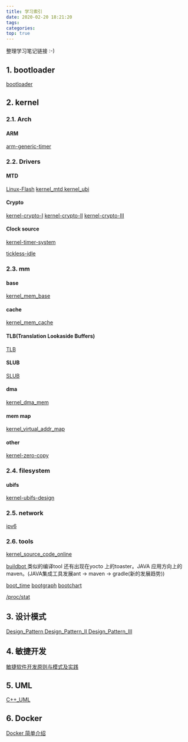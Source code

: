 ```yaml
---
title: 学习索引
date: 2020-02-20 18:21:20
tags:
categories: 
top: true
---
```


整理学习笔记链接 :-)

<!--more-->

## 1. bootloader 
[bootloader ](https://jshell07.github.io/blog/2018/08/25/bootloader/)

## 2. kernel
### 2.1. Arch
#### ARM
[arm-generic-timer](https://jshell07.github.io/blog/2019/11/27/arm-generic-timer/)

### 2.2. Drivers
#### MTD
[Linux-Flash](https://jshell07.github.io/blog/2018/08/22/Linux-Flash)
[kernel_mtd ](https://jshell07.github.io/blog/2019/06/25/kernel-mtd/)
[kernel_ubi ](https://jshell07.github.io/blog/2019/07/05/kernel-ubi/)

#### Crypto
[kernel-crypto-I](https://jshell07.github.io/blog/2019/08/06/kernel-crypto-I/)
[kernel-crypto-II](https://jshell07.github.io/blog/2019/08/06/kernel-crypto-II/)
[kernel-crypto-III](https://jshell07.github.io/blog/2019/08/07/kernel-crypto-III/)

#### Clock source
[kernel-timer-system ](https://jshell07.github.io/blog/2019/11/28/kernel-timer-system/)

[tickless-idle](https://jshell07.github.io/blog/2020/04/15/kernel-tickless-idle/)

### 2.3. mm
#### base
[kernel_mem_base](https://jshell07.github.io/blog/2020/03/04/kernel-mm-base/)

#### cache
[kernel_mem_cache](https://jshell07.github.io/blog/2020/03/04/kernel-mm-cache/)

#### TLB(Translation Lookaside Buffers)
[TLB](https://jshell07.github.io/blog/2020/03/12/kernel-tlb/)

#### SLUB
[SLUB](https://jshell07.github.io/blog/2020/03/16/kernel-slub/)

#### dma
[kernel_dma_mem ](https://jshell07.github.io/blog/2019/06/28/kernel-dma-mem/)

#### mem map
[kernel_virtual_addr_map](https://jshell07.github.io/blog/2019/07/12/kernel-virtual-addr-map/)

#### other
[kernel-zero-copy](https://jshell07.github.io/blog/2019/08/21/kernel-zero-copy/)

### 2.4. filesystem
#### ubifs
[kernel-ubifs-design ](https://jshell07.github.io/blog/2019/11/19/kernel-ubifs-design/
)
### 2.5. network
[ipv6](https://jshell07.github.io/blog/2019/07/03/ipv6/)

### 2.6. tools
[kernel_source_code_online ](https://jshell07.github.io/blog/2019/08/23/kernel-source-code-online/)

[buildbot ](https://jshell07.github.io/blog/2019/07/02/buildbot/)
类似的编译tool 还有出现在yocto 上的toaster。JAVA 应用方向上的maven。(JAVA集成工具发展ant -> maven -> gradle(新的发展趋势))

[boot_time](https://jshell07.github.io/blog/2020/04/09/boot-time-optimization/)
[bootgraph](https://jshell07.github.io/blog/2020/04/09/bootgraph/)
[bootchart](https://jshell07.github.io/blog/2020/04/09/bootchart/)

[/proc/stat](https://jshell07.github.io/blog/2020/04/10/measure-cpu-loading-by-proc-stat/)

## 3. 设计模式
[Design_Pattern ](https://jshell07.github.io/blog/2018/07/12/Design-Pattern/)
[Design_Pattern_II ](https://jshell07.github.io/blog/2019/01/28/Design-Pattern-II/)
[Design_Pattern_III](https://jshell07.github.io/blog/2019/01/28/Design-Pattern-III/)

## 4. 敏捷开发
[敏捷软件开发原则与模式及实践 ](https://jshell07.github.io/blog/2018/06/04/%E6%95%8F%E6%8D%B7%E8%BD%AF%E4%BB%B6%E5%BC%80%E5%8F%91%E5%8E%9F%E5%88%99%E4%B8%8E%E6%A8%A1%E5%BC%8F%E5%8F%8A%E5%AE%9E%E8%B7%B5/)

## 5. UML
[C++_UML ](https://jshell07.github.io/blog/2017/12/14/C-UML/)


## 6. Docker
[Docker 简单介绍 ](https://jshell07.github.io/blog/2018/06/01/Docker/)